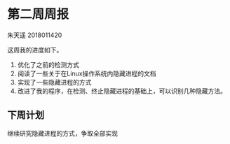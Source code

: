 # 第二周周报

朱天遥 2018011420

这周我的进度如下。

1. 优化了之前的检测方式
2. 阅读了一些关于在Linux操作系统内隐藏进程的文档
3. 实现了一些隐藏进程的方式
4. 改进了我的程序，在检测、终止隐藏进程的基础上，可以识别几种隐藏方法。

## 下周计划

继续研究隐藏进程的方式，争取全部实现